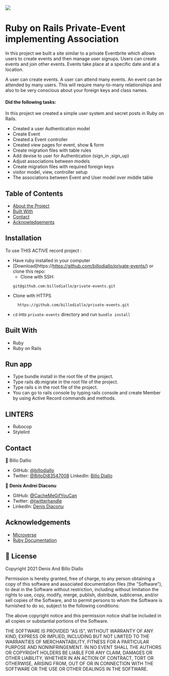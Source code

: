 ![](https://img.shields.io/badge/Microverse-blueviolet)


# Ruby on Rails Private-Event implementing Association

In this project we built a site similar to a private Eventbrite which allows users to create events and then manage user signups. Users can create events and join other events. Events take place at a specific date and at a location.

A user can create events. A user can attend many events. An event can be attended by many users. This will require many-to-many relationships and also to be very conscious about your foreign keys and class names.

#### Did the following tasks:
In this project we created a simple user system and secret posts in Ruby on Rails.
- Created a user Authentication model
- Create Event 
- Created a Event controller
- Created view pages for event, show & form
- Create migration files with table rules
- Add devise to user for Authentication (sign_in ,sign_up)
- Adjust associations between models
- Create migration files with required foreign keys
- visitor model, view, controller setup
- The associations between Event and User model over middle table

<!-- TABLE OF CONTENTS -->

## Table of Contents

* [About the Project](#about-the-project)
* [Built With](#built-with)
* [Contact](#contact)
* [Acknowledgements](#acknowledgements)

<!-- ABOUT THE PROJECT -->

## Installation

To use THIS ACTIVE record project :
* Have ruby installed in your computer
* [Download]https://https://github.com/billodiallo/private-events/) or clone this repo:
  - Clone with SSH:
  ```
  git@github.com:billodiallo/private-events.git
  ```
- Clone with HTTPS
  ```
    https://github.com/billodiallo/private-events.git
  ```
* `cd` into `private-events` directory and run `bundle install`


## Built With
- Ruby
- Ruby on Rails

## Run app
- Type bundle install in the root file of the project.
- Type rails db:migrate in the root file of the project.
- Type rails s in the root file of the project.
- You can go to rails console by typing rails console and create Member by using Active Record  commands and methods.

## LINTERS
- Rubocop
- Stylelint

<!-- CONTACT -->
## Contact

👤 Billo Dallio

- GitHub: [@billodiallo](https://github.com/billodiallo)
- Twitter: [@BilloDi83547008](https://twitter.com/BilloDi83547008)
LinkedIn: [Billo Diallo](https://www.linkedin.com/in/mabillodiallo/)

👤 **Denis Andrei Diaconu**

- GitHub: [@CacheMeGifYouCan](https://github.com/githubhandle)
- Twitter: [@twitterhandle](https://twitter.com/twitterhandle)
- LinkedIn: [Denis Diaconu](https://linkedin.com/linkedinhandle)
<!-- ACKNOWLEDGEMENTS -->
## Acknowledgements
* [Microverse](https://www.microverse.org/)
* [Ruby Documentation](https://www.ruby-lang.org/en/documentation/)


## 📝 License

Copyright 2021 Denis And Billo Diallo

Permission is hereby granted, free of charge, to any person obtaining a copy of this software and associated documentation files (the "Software"), to deal in the Software without restriction, including without limitation the rights to use, copy, modify, merge, publish, distribute, sublicense, and/or sell copies of the Software, and to permit persons to whom the Software is furnished to do so, subject to the following conditions:

The above copyright notice and this permission notice shall be included in all copies or substantial portions of the Software.


THE SOFTWARE IS PROVIDED "AS IS", WITHOUT WARRANTY OF ANY KIND, EXPRESS OR IMPLIED, INCLUDING BUT NOT LIMITED TO THE WARRANTIES OF MERCHANTABILITY, FITNESS FOR A PARTICULAR PURPOSE AND NONINFRINGEMENT. IN NO EVENT SHALL THE AUTHORS OR COPYRIGHT HOLDERS BE LIABLE FOR ANY CLAIM, DAMAGES OR OTHER LIABILITY, WHETHER IN AN ACTION OF CONTRACT, TORT OR OTHERWISE, ARISING FROM, OUT OF OR IN CONNECTION WITH THE SOFTWARE OR THE USE OR OTHER DEALINGS IN THE SOFTWARE.

